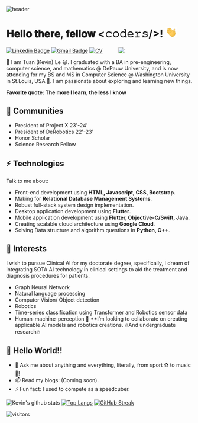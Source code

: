![header](https://capsule-render.vercel.app/api?type=waving&color=auto&height=250&section=header&text=Welcome!&fontSize=60)

<h1> 𝐇𝐞𝐥𝐥𝐨 𝐭𝐡𝐞𝐫𝐞, 𝐟𝐞𝐥𝐥𝐨𝐰 <𝚌𝚘𝚍𝚎𝚛𝚜/>! <img src="https://raw.githubusercontent.com/ABSphreak/ABSphreak/master/gifs/Hi.gif" width="30px"></h1>

<img align='right' src='https://user-images.githubusercontent.com/5713670/87202985-820dcb80-c2b6-11ea-9f56-7ec461c497c3.gif' width='200"'>

[![Linkedin Badge](https://img.shields.io/badge/-Tuan(Kevin)Le-blue?style=flat-square&logo=Linkedin&logoColor=white&link=https://www.linkedin.com/in/tuan-kevin-le/)](https://www.linkedin.com/in/tuan-kevin/) 
[![Gmail Badge](https://img.shields.io/badge/-letuanminh2707@gmail.com-c14438?style=flat-square&logo=Gmail&logoColor=white&link=mailto:letuanminh2707@gmail.com)](mailto:letuanminh2707@gmail.com)
[![CV](https://img.shields.io/badge/CV-Download-brightgreen)]([link_to_your_CV](https://drive.google.com/file/d/1pyBC_CbgankJlsT9TP2hYNqzDBRFyNUR/view?usp=sharing))

👋 I am Tuan (Kevin) Le 😃. I graduated with a BA in pre-engineering, computer science, and mathematics @ DePauw University, and is now attending for my BS and MS in Computer Science @ Washington University in St.Louis, USA 🏫. I am passionate about exploring and learning new things. 

 **Favorite quote:  The more I learn, the less I know**

## 👯 Communities
- President of Project X 23'-24'
- President of DeRobotics 22'-23'
- Honor Scholar
- Science Research Fellow
  
## ⚡ Technologies
Talk to me about:
- Front-end development using **HTML, Javascript, CSS, Bootstrap**.
- Making for **Relational Database Management Systems**.
- Robust full-stack system design implementation.
- Desktop application development using **Flutter**.
- Mobile application development using **Flutter, Objective-C/Swift, Java**.
- Creating scalable cloud architecture using **Google Cloud**.
- Solving Data structure and algorithm questions in **Python, C++**.

## 🎸 Interests
I wish to pursue Clinical AI for my doctorate degree, specifically, I dream of integrating SOTA AI technology in clinical settings to aid the treatment and diagnosis procedures for patients.

- Graph Neural Network
- Natural language processing
- Computer Vision/ Object detection
- Robotics
- Time-series classification using Transformer and Robotics sensor data
- Human-machine-perception
 💞️ **I’m looking to collaborate on creating applicable AI models and robotics creations. 🔥And undergraduate research🔥
 
 
## 🤔 Hello World!! 
- 💬 Ask me about anything and everything, literally, from sport ⚽️ to music 🎸!
- 📫 Read my blogs: (Coming soon).
- ⚡ Fun fact: I used to compete as a speedcuber.

![Kevin's github stats](https://github-readme-stats.vercel.app/api?username=tuanle277&hide=["issues"]&show_icons=true&bg_color=151515&text_color=daf7dc)
[![Top Langs](https://github-readme-stats.vercel.app/api/top-langs/?username=tuanle277&layout=compact&text_color=daf7dc&bg_color=151515&hide=css,html,php)](https://github.com/tuanle277/github-readme-stats)
[![GitHub Streak](https://github-readme-streak-stats.herokuapp.com/?user=tuanle277&theme=dark)](https://git.io/streak-stats)

![visitors](https://visitor-badge.glitch.me/badge?page_id=tuanle277.tuanle277)
